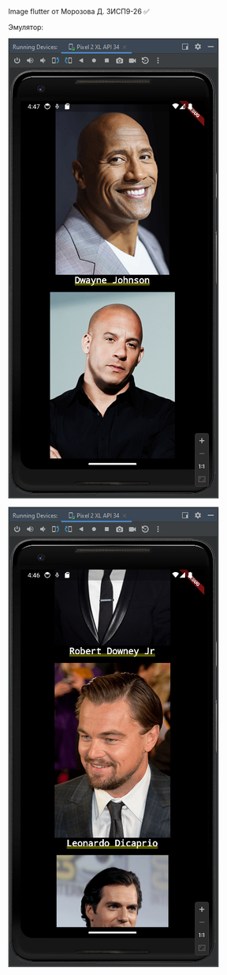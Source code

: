Image flutter от Морозова Д. 3ИСП9-26 :white_check_mark:

Эмулятор:

![Image](https://github.com/Y3Cv/ImageFlut/raw/main/images/image2.png)


![Image](https://github.com/Y3Cv/ImageFlut/raw/main/images/image1.png)

